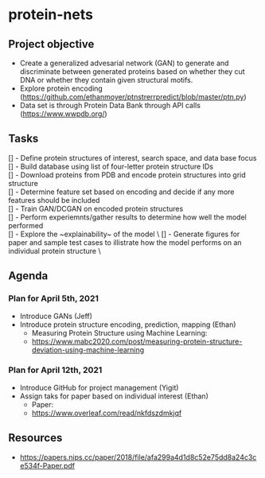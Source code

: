 # protein-nets

## Project objective
- Create a generalized advesarial network (GAN) to generate and discriminate between generated proteins based on whether they cut DNA or whether they contain given structural motifs.
- Explore protein encoding (https://github.com/ethanmoyer/ptnstrerrpredict/blob/master/ptn.py)
- Data set is through Protein Data Bank through API calls (https://www.wwpdb.org/)

## Tasks
[] - Define protein structures of interest, search space, and data base focus \
[] - Build database using list of four-letter protein structure IDs \
[] - Download proteins from PDB and encode protein structures into grid structure \
[] - Determine feature set based on encoding and decide if any more features should be included \
[] - Train GAN/DCGAN on encoded protein structures \
[] - Perform experiemnts/gather results to determine how well the model performed \
[] - Explore the ~explainability~ of the model \ 
[] - Generate figures for paper and sample test cases to illistrate how the model performs on an individual protein structure \

## Agenda
 
### Plan for April 5th, 2021
- Introduce GANs (Jeff)
- Introduce protein structure encoding, prediction, mapping (Ethan)
  - Measuring Protein Structure using Machine Learning:
  - https://www.mabc2020.com/post/measuring-protein-structure-deviation-using-machine-learning

### Plan for April 12th, 2021
- Introduce GitHub for project management (Yigit)
- Assign taks for paper based on individual interest (Ethan)
  - Paper:
  - https://www.overleaf.com/read/nkfdszdmkjqf

## Resources
- https://papers.nips.cc/paper/2018/file/afa299a4d1d8c52e75dd8a24c3ce534f-Paper.pdf
